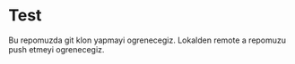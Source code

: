 # Test
Bu repomuzda git klon yapmayi ogrenecegiz. Lokalden remote a repomuzu push etmeyi ogrenecegiz. 
